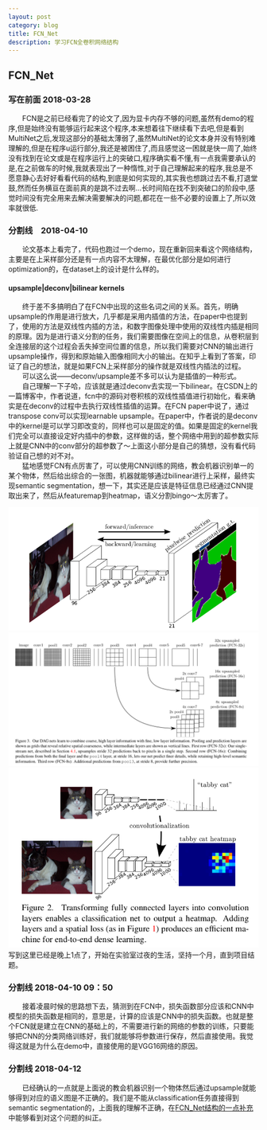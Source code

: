 ```yaml
---
layout: post
category: blog
title: FCN_Net
description: 学习FCN全卷积网络结构
---
```


## FCN_Net
### 写在前面 2018-03-28
　　FCN是之前已经看完了的论文了,因为显卡内存不够的问题,虽然有demo的程序,但是始终没有能够运行起来这个程序,本来想着往下继续看下去吧,但是看到MultiNet之后,发现这部分的基础太薄弱了,虽然MultiNet的论文本身并没有特别难理解的,但是在程序u运行部分,我还是被困住了,而且感觉这一困就是快一周了,始终没有找到在论文或是在程序运行上的突破口,程序确实看不懂,有一点我需要承认的是,在之前做车的时候,我就表现出了一种惰性,对于自己理解起来的程序,我总是不愿意静心去好好看看代码的结构,到底是如何实现的,其实我也想跳过去不看,打退堂鼓,然而任务横亘在面前真的是跳不过去啊...长时间陷在找不到突破口的阶段中,感觉时间没有完全用来去解决需要解决的问题,都花在一些不必要的设置上了,所以效率就很低.<br>
### 分割线　2018-04-10
　　论文基本上看完了，代码也跑过一个demo，现在重新回来看这个网络结构，主要是在上采样部分还是有一点内容不太理解，在最优化部分是如何进行optimization的，在dataset上的设计是什么样的。<br>
#### upsample|deconv|bilinear kernels
　　终于差不多搞明白了在FCN中出现的这些名词之间的关系。首先，明确upsample的作用是进行放大，几乎都是采用内插值的方法，在paper中也提到了，使用的方法是双线性内插的方法，和数字图像处理中使用的双线性内插是相同的原理。因为是进行语义分割的任务，我们需要图像在空间上的信息，从卷积层到全连接层的这个过程会丢失掉空间位置的信息，所以我们需要对CNN的输出进行upsample操作，得到和原始输入图像相同大小的输出。在知乎上看到了答案，印证了自己的想法，就是如果FCN上采样部分的操作就是双线性内插法的过程。<br>
　　可以这么说——deconv/upsample差不多可以认为是插值的一种形式。<br>
　　自己理解一下子哈，应该就是通过deconv去实现一下bilinear。在CSDN上的一篇博客中，作者说道，fcn中的源码对卷积核的双线性插值进行初始化，看来确实是在deconv的过程中去执行双线性插值的运算。在FCN paper中说了，通过transpose conv可以实现learnable upsample。在paper中，作者说的是deconv中的kernel是可以学习即改变的，同样也可以是固定的值。如果是固定的kernel我们完全可以直接设定好内插中的参数，这样做的话，整个网络中用到的超参数实际上就是CNN中的conv部分的超参数了～上面这小部分是自己的猜想，没有看代码验证自己想的对不对。<br>
　　猛地感觉FCN有点厉害了，可以使用CNN训练的网络，教会机器识别单一的某个物体，然后给出综合的一张图，机器就能够通过bilinear进行上采样，最终实现semantic segmentation，想一下，其实还是应该是特征信息已经通过CNN提取出来了，然后从featuremap到heatmap，语义分割bingo～太厉害了。<br>

![](/downloads/brief_FCN.png)
![](/downloads/FCN_architecture.png)
![](/downloads/FCN_heatmap.png)
　　写到这里已经是晚上1点了，开始在实验室过夜的生活，坚持一个月，直到项目结题。
### 分割线 2018-04-10 09：50
　　接着凌晨时候的思路想下去，猜测到在FCN中，损失函数部分应该和CNN中模型的损失函数是相同的，意思是，计算的应该是CNN中的损失函数。也就是整个FCN就是建立在CNN的基础上的，不需要进行新的网络的参数的训练，只要能够把CNN的分类网络训练好，我们就能够将参数进行保存，然后直接使用。我觉得这就是为什么在demo中，直接使用的是VGG16网络的原因。
### 分割线 2018-04-12
　　已经确认的一点就是上面说的教会机器识别一个物体然后通过upsample就能够得到对应的语义图是不正确的。我们是不能从classification任务直接得到semantic segmentation的，上面我的理解不正确，在[FCN_Net结构的一点补充](https://spyderlord.github.io/FCN_Net%E7%BB%93%E6%9E%84%E7%9A%84%E4%B8%80%E7%82%B9%E8%A1%A5%E5%85%85)中能够看到对这个问题的纠正。
